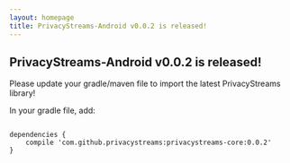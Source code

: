```yaml
---
layout: homepage
title: PrivacyStreams-Android v0.0.2 is released!
---
```


## PrivacyStreams-Android v0.0.2 is released!

Please update your gradle/maven file to import the latest PrivacyStreams library!

In your gradle file, add:

<pre>
<code class="language-json">
dependencies {
    compile 'com.github.privacystreams:privacystreams-core:0.0.2'
}
</code>
</pre>